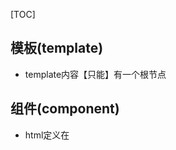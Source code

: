 [TOC]
## 模板(template)
- template内容【只能】有一个根节点

## 组件(component)
- html定义在 <template>，js定义在 <script>

## 路由(router)
- 一个路由是映射一个组件(component)
